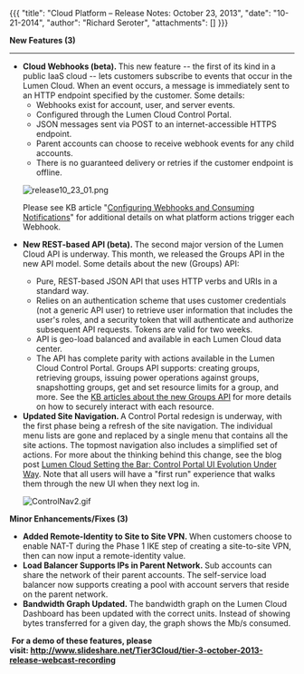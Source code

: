 {{{
  "title": "Cloud Platform – Release Notes: October 23, 2013",
  "date": "10-21-2014",
  "author": "Richard Seroter",
  "attachments": []
}}}

<p><strong>New Features (3)</strong>
</p>
<hr />
<ul>
  <li><strong>Cloud Webhooks (beta). </strong>This new feature -- the first of its kind in a public IaaS cloud -- lets customers subscribe to events that occur in the Lumen Cloud. When an event occurs, a message is immediately sent to an HTTP endpoint specified
    by the customer. Some details:
    <ul>
      <li>Webhooks exist for account, user, and server events.</li>
      <li>Configured through the Lumen Cloud Control Portal.</li>
      <li>JSON messages sent via POST to an internet-accessible HTTPS endpoint.</li>
      <li>Parent accounts can choose to receive webhook events for any child accounts.</li>
      <li>There is no guaranteed delivery or retries if the customer endpoint is offline.</li>
    </ul>
    <p><img src="https://t3n.zendesk.com/attachments/token/izfvcti9swrvqqz/?name=release10_23_01.png" alt="release10_23_01.png" />
    </p>
    <p>Please see KB article "<a href="https://t3n.zendesk.com/entries/22671399-Configuring-Webhooks-and-Consuming-Notifications">Configuring Webhooks and Consuming Notifications</a>" for additional details on what platform actions trigger each Webhook.</p>
  </li>
  <li><strong>New REST-based API (beta).&nbsp;</strong>The second major version of the Lumen Cloud API is underway. This month, we released the Groups API in the new API model. Some details about the new (Groups) API:</li>
  <ul>
    <li>Pure, REST-based JSON API that uses HTTP verbs and URIs in a standard way.</li>
    <li>Relies on an authentication scheme that uses customer credentials (not a generic API user) to retrieve user information that includes the user's roles, and a security token that will authenticate and authorize subsequent API requests. Tokens are valid
      for two weeks.</li>
    <li>API is geo-load balanced and available in each Lumen Cloud data center.</li>
    <li>The API has complete parity with actions available in the Lumen Cloud Control Portal. Groups API supports: creating groups, retrieving groups, issuing power operations against groups, snapshotting groups, get and set resource limits for a group, and more.
      See the <a href="https://t3n.zendesk.com/categories/20067994-API-v2-0">KB articles about the new Groups API</a> for more details on how to securely interact with each resource.</li>
  </ul>
  <li><strong>Updated Site Navigation. </strong>A Control Portal redesign is underway, with the first phase being a refresh of the site navigation. The individual menu lists are gone and replaced by a single menu that contains all the site actions. The topmost
    navigation also includes a simplified set of actions. For more about the thinking behind this change, see the blog post <a href="http://www.tier3.com/blog/full/tier-3-setting-the-bar-control-portal-ui-evolution-under-way">Lumen Cloud Setting the Bar: Control Portal UI Evolution Under Way</a>.&nbsp;Note
    that all users will have a "first run" experience that walks them through the new UI when they next log in.
    <p><img src="https://t3n.zendesk.com/attachments/token/y5o5oiqz2st90qw/?name=ControlNav2.gif" alt="ControlNav2.gif" />
    </p>
  </li>
</ul>
<p></p>
<p><strong>Minor Enhancements/Fixes (3)</strong>
</p>
<ul>
  <li><strong>Added Remote-Identity to Site to Site VPN.&nbsp;</strong>When customers choose to enable NAT-T during the Phase 1 IKE step of creating a site-to-site VPN, then can now input a remote-identity value.</li>
  <li><strong>Load Balancer Supports IPs in Parent Network.&nbsp;</strong>Sub accounts can share the network of their parent accounts. The self-service load balancer now supports creating a pool with account servers that reside on the parent network.</li>
  <li><strong>Bandwidth Graph Updated. </strong>The bandwidth graph on the Lumen Cloud Dashboard has been updated with the correct units. Instead of showing bytes transferred for a given day, the graph shows the Mb/s consumed.</li>
</ul>
<p>&nbsp;<strong>For a demo of these features, please visit:&nbsp;<a href="http://www.slideshare.net/Tier3Cloud/tier-3-october-2013-release-webcast-recording">http://www.slideshare.net/Tier3Cloud/tier-3-october-2013-release-webcast-recording</a></strong>
</p>
